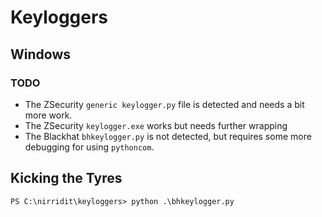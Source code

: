 # Keyloggers

## Windows

### TODO

* The ZSecurity `generic keylogger.py` file is detected and needs a bit more work.
* The ZSecurity `keylogger.exe` works but needs further wrapping
* The Blackhat `bhkeylogger.py` is not detected, but requires some more debugging for using `pythoncom`.

## Kicking the Tyres

```shell
PS C:\nirridit\keyloggers> python .\bhkeylogger.py
```